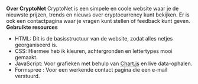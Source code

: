 **Over CryptoNet**
CryptoNet is een simpele en coole website waar je de nieuwste prijzen, trends en nieuws over cryptocurrency kunt bekijken. Er is ook een contactpagina waar je vragen kunt stellen of feedback kunt geven.
**Gebruikte resources**

- HTML: Dit is de basisstructuur van de website, zodat alles netjes georganiseerd is.
- CSS: Hiermee heb ik kleuren, achtergronden en lettertypes mooi gemaakt.
- JavaScript: Voor grafieken met behulp van [Chart.js](https://www.chartjs.org/) en live data-ophalen.
- Formspree : Voor een werkende contact pagina die een e-mail verstuurd.
